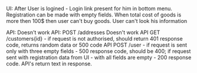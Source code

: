 UI:
	After User is logined - Login link present for him in bottom menu.
	Registration can be made with empty fields.
	When total cost of goods is more then 100$ then user can't buy goods.
	User can't look his information
	
API:
	Doesn't work API: POST /addresses
	Doesn't work API GET /customers{id} - if request is not authorised, should return 401 response code, returns random data or 500 code
	API POST /user - if request is sent only with three empty fields - 500 response code, should be 400; if request sent with registration data from UI - with all fields are empty - 200 response code.
	API's return text in response.
